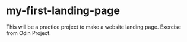 # my-first-landing-page
This will be a practice project to make a website landing page. Exercise from Odin Project.
